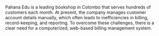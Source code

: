 Pahana Edu is a leading bookshop in Colombo that serves hundreds of customers each month. At present, the company manages customer account details manually, which often leads to inefficiencies in billing, record-keeping, and reporting. To overcome these challenges, there is a clear need for a computerized, web-based billing management system.
